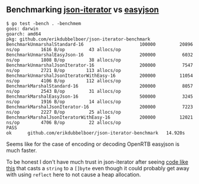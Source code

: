 Benchmarking [json-iterator](https://github.com/json-iterator/go) vs [easyjson](https://github.com/mailru/easyjson)
---

```
$ go test -bench . -benchmem
goos: darwin
goarch: amd64
pkg: github.com/erikdubbelboer/json-iterator-benchmark
BenchmarkUnmarshalStandard-16                	  100000	     20896 ns/op	    1616 B/op	      43 allocs/op
BenchmarkUnmarshalEasyJson-16                	  200000	      6032 ns/op	    1808 B/op	      38 allocs/op
BenchmarkUnmarshalJsonIterator-16            	  200000	      7547 ns/op	    2721 B/op	     113 allocs/op
BenchmarkUnmarshalJsonIteratorWithEasy-16    	  200000	     11054 ns/op	    4106 B/op	     112 allocs/op
BenchmarkMarshalStandard-16                  	  200000	      8057 ns/op	    2543 B/op	      31 allocs/op
BenchmarkMarshalEasyJson-16                  	  500000	      3245 ns/op	    1916 B/op	      14 allocs/op
BenchmarkMarshalJsonIterator-16              	  200000	      7223 ns/op	    2227 B/op	      25 allocs/op
BenchmarkMarshalJsonIteratorWithEasy-16      	  200000	     12021 ns/op	    4706 B/op	      22 allocs/op
PASS
ok  	github.com/erikdubbelboer/json-iterator-benchmark	14.920s
```

Seems like for the case of encoding or decoding OpenRTB easyjson is much faster.

To be honest I don't have much trust in json-iterator after seeing [code like this](https://github.com/json-iterator/go/blob/27518f6661eba504be5a7a9a9f6d9460d892ade3/config.go#L323-L358) that casts a `string` to a `[]byte` even though it could probably get away with using `reflect` here to not cause a heap allocation.
